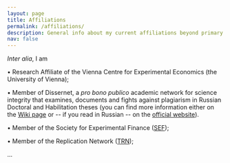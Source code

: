 ```yaml
---
layout: page
title: Affiliations
permalink: /affiliations/
description: General info about my current affiliations beyond primary ones.
nav: false
---
```


<i>Inter alia</i>, I am 

&#x2022; Research Affiliate of the Vienna Centre for Experimental Economics (the University of Vienna);

&#x2022; Member of Dissernet, a <i>pro bono publico</i> academic network for science integrity that examines, documents and fights against plagiarism in Russian Doctoral and Habilitation theses (you can find more information either on the [Wiki page](https://en.wikipedia.org/wiki/Dissernet) or -- if you read in Russian -- on the [official website](https://www.dissernet.org/)).

&#x2022; Member of the Society for Experimental Finance ([SEF](https://www.experimentalfinance.org/));

&#x2022; Member of the Replication Network ([TRN](https://replicationnetwork.com/));


...
